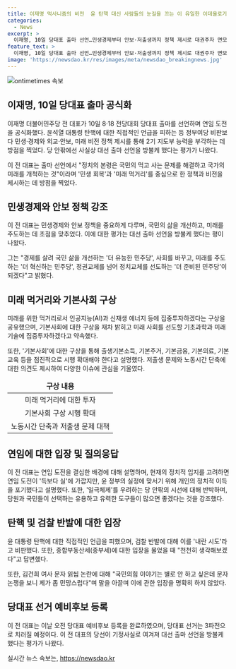 ```yaml
---
title: 이재명 먹사니즘의 비전  윤 탄핵 대신 사람들의 눈길을 끄는 이 유일한 이데올로기
categories:
  - News
excerpt: >
  이재명, 10일 당대표 출마 선언…민생경제부터 안보·저출생까지 정책 제시로 대권주자 면모 부각  이재명 전 대표는 10일 8·18 전당대회에서 당대표 출마를 선언하며 정부여당 비판보다는 민생·경제와 외교·안보, 미래 비전 정책에 방점을 찍었다. 경제 회복과 미래 먹거리를 중심으로 한 정책과 비전을 제시하고, 대한민국의 새로운 미래와 성장동력을 만드는 일과 민주당을 국민 삶을 바꿀 더 유능하고 더 혁신적이며 더 준비된 정당으로 완성하기 위해 노력하겠다고 밝혔다. 2024.07.10.
feature_text: >
  이재명, 10일 당대표 출마 선언…민생경제부터 안보·저출생까지 정책 제시로 대권주자 면모 부각  이재명 전 대표는 10일 8·18 전당대회에서 당대표 출마를 선언하며 정부여당 비판보다는 민생·경제와 외교·안보, 미래 비전 정책에 방점을 찍었다. 경제 회복과 미래 먹거리를 중심으로 한 정책과 비전을 제시하고, 대한민국의 새로운 미래와 성장동력을 만드는 일과 민주당을 국민 삶을 바꿀 더 유능하고 더 혁신적이며 더 준비된 정당으로 완성하기 위해 노력하겠다고 밝혔다. 2024.07.10.
image: 'https://newsdao.kr/res/images/meta/newsdao_breakingnews.jpg'
---
```


<p><img src="https://newsdao.kr/res/images/meta/newsdao_breakingnews.jpg" alt="ontimetimes 속보" /></p>

<h2 data-ke-size="size26">이재명, 10일 당대표 출마 공식화</h2>

<p data-ke-size="size16">이재명 더불어민주당 전 대표가 10일 8·18 전당대회 당대표 출마를 선언하며 연임 도전을 공식화했다. 윤석열 대통령 탄핵에 대한 직접적인 언급을 피하는 등 정부여당 비판보다 민생·경제와 외교·안보, 미래 비전 정책 제시를 통해 2기 지도부 능력을 부각하는 데 방점을 찍었다. 당 안팎에선 사실상 대선 출마 선언을 방불케 했다는 평가가 나왔다.</p>

<p data-ke-size="size16">이 전 대표는 출마 선언에서 "정치의 본령은 국민의 먹고 사는 문제를 해결하고 국가의 미래를 개척하는 것"이라며 '민생 회복'과 '미래 먹거리'를 중심으로 한 정책과 비전을 제시하는 데 방점을 찍었다.</p>

<h2 data-ke-size="size26">민생경제와 안보 정책 강조</h2>

<p data-ke-size="size16">이 전 대표는 민생경제와 안보 정책을 중요하게 다루며, 국민의 삶을 개선하고, 미래를 주도하는 데 초점을 맞추었다. 이에 대한 평가는 대선 출마 선언을 방불케 했다는 평이 나왔다.</p>

<p data-ke-size="size16">그는 "경제를 살려 국민 삶을 개선하는 '더 유능한 민주당', 사회를 바꾸고, 미래를 주도하는 '더 혁신하는 민주당', 정권교체를 넘어 정치교체를 선도하는 '더 준비된 민주당'이 되겠다"고 밝혔다.</p>

<h2 data-ke-size="size26">미래 먹거리와 기본사회 구상</h2>

<p data-ke-size="size16">미래를 위한 먹거리로서 인공지능(AI)과 신재생 에너지 등에 집중투자하겠다는 구상을 공유했으며, 기본사회에 대한 구상을 재차 밝히고 미래 사회를 선도할 기초과학과 미래기술에 집중투자하겠다고 약속했다.</p>

<p data-ke-size="size16">또한, '기본사회'에 대한 구상을 통해 출생기본소득, 기본주거, 기본금융, 기본의료, 기본교육 등을 점진적으로 시행 확대해야 한다고 설명했다. 저출생 문제와 노동시간 단축에 대한 의견도 제시하여 다양한 이슈에 관심을 기울였다.</p>

<table>
<thead>
<tr>
<td style="text-align: center; height: 17px;"><b>구상 내용</b></td>
</tr>
</thead>
<tbody>
<tr>
<td style="text-align: center; height: 17px;">미래 먹거리에 대한 투자</td>
</tr>
<tr>
<td style="text-align: center; height: 17px;">기본사회 구상 시행 확대</td>
</tr>
<tr>
<td style="text-align: center; height: 17px;">노동시간 단축과 저출생 문제 대책</td>
</tr>
</tbody>
</table>

<h2 data-ke-size="size26">연임에 대한 입장 및 질의응답</h2>

<p data-ke-size="size16">이 전 대표는 연임 도전을 결심한 배경에 대해 설명하며, 현재의 정치적 입지를 고려하면 연임 도전이 '득보다 실'에 가깝지만, 윤 정부의 실정에 맞서기 위해 개인의 정치적 이득을 포기했다고 설명했다. 또한, '일극체제'를 우려하는 당 안팎의 시선에 대해 반박하며, 당원과 국민들이 선택하는 유용하고 유력한 도구들이 많으면 좋겠다는 것을 강조했다.</p>

<h2 data-ke-size="size26">탄핵 및 검찰 반발에 대한 입장</h2>

<p data-ke-size="size16">윤 대통령 탄핵에 대한 직접적인 언급을 피했으며, 검찰 반발에 대해 이를 '내란 시도'라고 비판했다. 또한, 종합부동산세(종부세)에 대한 입장을 물었을 때 "천천히 생각해보겠다"고 답변했다.</p>

<p data-ke-size="size16">또한, 김건희 여사 문자 읽씹 논란에 대해 "국민의힘 이야기는 별로 안 하고 싶은데 문자 논쟁을 보니 제가 좀 민망스럽다"며 말을 아끌며 이에 관한 입장을 명확히 하지 않았다.</p>

<h2 data-ke-size="size26">당대표 선거 예비후보 등록</h2>

<p data-ke-size="size16">이 전 대표는 이날 오전 당대표 예비후보 등록을 완료하였으며, 당대표 선거는 3파전으로 치러질 예정이다. 이 전 대표의 당선이 기정사실로 여겨져 대선 출마 선언을 방불케 했다는 평가가 나왔다.</p>
실시간 뉴스 속보는, <a href="https://newsdao.kr" rel="dofollow">https://newsdao.kr</a>


